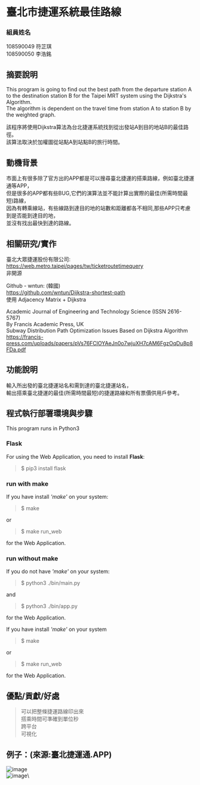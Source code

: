 # 臺北市捷運系統最佳路線

### 組員姓名
108590049 符芷琪 \
108590050 李浩銘

## 摘要說明
This program is going to find out the best path from the departure station A to the destination station B for the Taipei MRT system using the Dijkstra's Algorithm. \
The algorithm is dependent on the travel time from station A to station B by the weighted graph.

該程序將使用Dijkstra算法為台北捷運系統找到從出發站A到目的地站B的最佳路徑。 \
該算法取決於加權圖從站點A到站點B的旅行時間。


## 動機背景
市面上有很多除了官方出的APP都是可以搜尋臺北捷運的搭乘路線，例如臺北捷運通等APP，\
但是很多的APP都有些BUG,它們的演算法並不能計算出實際的最佳(所需時間最短)路線，\
因為有轉乘線站，有些線路到達目的地的站數和距離都各不相同,那些APP只考慮到是否能到達目的地，\
並沒有找出最快到達的路線。


## 相關研究/實作
臺北大眾捷運股份有限公司:\
https://web.metro.taipei/pages/tw/ticketroutetimequery \
非開源

Github - wntun: (韓國) \
https://github.com/wntun/Dijkstra-shortest-path \
使用 Adjacency Matrix + Dijkstra

Academic Journal of Engineering and Technology Science (ISSN 2616-5767) \
By Francis Academic Press, UK \
Subway Distribution Path Optimization Issues Based on Dijkstra Algorithm \
https://francis-press.com/uploads/papers/pVs76FClOYAeJn0o7wjuXH7cAM6FgzOqDu8p8FDa.pdf


## 功能說明
輸入所出發的臺北捷運站名和需到達的臺北捷運站名，\
輸出搭乘臺北捷運的最佳(所需時間最短)的捷運路線和所有票價供用戶參考。

## 程式執行部署環境與步驟
This program runs in Python3

### Flask
For using the Web Application, you need to install **Flask**:
> $ pip3 install flask

### run with make
If you have install *'make'* on your system:
> $ make

or
> $ make run_web

for the Web Application.

### run without make
If you do not have *'make'* on your system:
> $ python3 ./bin/main.py

and
> $ python3 ./bin/app.py

for the Web Application.



If you have install *'make'* on your system
> $ make

or
> $ make run_web

for the Web Application.



## 優點/貢獻/好處
> 可以把整條捷運路線印出來 \
> 搭乘時間可準確到單位秒 \
> 跨平台 \
> 可視化

## 例子：(來源:臺北捷運通.APP)
![image](https://github.com/Ming119/Network-Programming-Project/blob/main/document/pic1.gif)\
![image](https://github.com/Ming119/Network-Programming-Project/blob/main/document/pic2.gif)\

